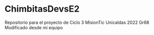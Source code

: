# ChimbitasDevsE2
Repositorio para el proyecto de Ciclo 3 MisionTic Unicaldas 2022 Gr68
Modificado desde mi equipo
